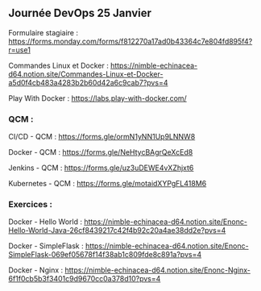 ## Journée DevOps 25 Janvier

Formulaire stagiaire : https://forms.monday.com/forms/f812270a17ad0b43364c7e804fd895f4?r=use1

Commandes Linux et Docker : https://nimble-echinacea-d64.notion.site/Commandes-Linux-et-Docker-a5d0f4cb483a4283b2b60d42a6c9cab7?pvs=4

Play With Docker : https://labs.play-with-docker.com/

### QCM :

CI/CD - QCM : https://forms.gle/ormN1yNN1Up9LNNW8

Docker - QCM : https://forms.gle/NeHtycBAgrQeXcEd8

Jenkins - QCM : https://forms.gle/uz3uDEWE4vXZhjxt6

Kubernetes - QCM : https://forms.gle/motaidXYPgFL418M6

### Exercices :

Docker - Hello World : https://nimble-echinacea-d64.notion.site/Enonc-Hello-World-Java-26cf8439217c42f4b92c20a4ae38dd2e?pvs=4

Docker - SimpleFlask : https://nimble-echinacea-d64.notion.site/Enonc-SimpleFlask-069ef05678f14f38ab1c809fde8c891a?pvs=4

Docker - Nginx : https://nimble-echinacea-d64.notion.site/Enonc-Nginx-6f1f0cb5b3f3401c9d9670cc0a378d10?pvs=4
